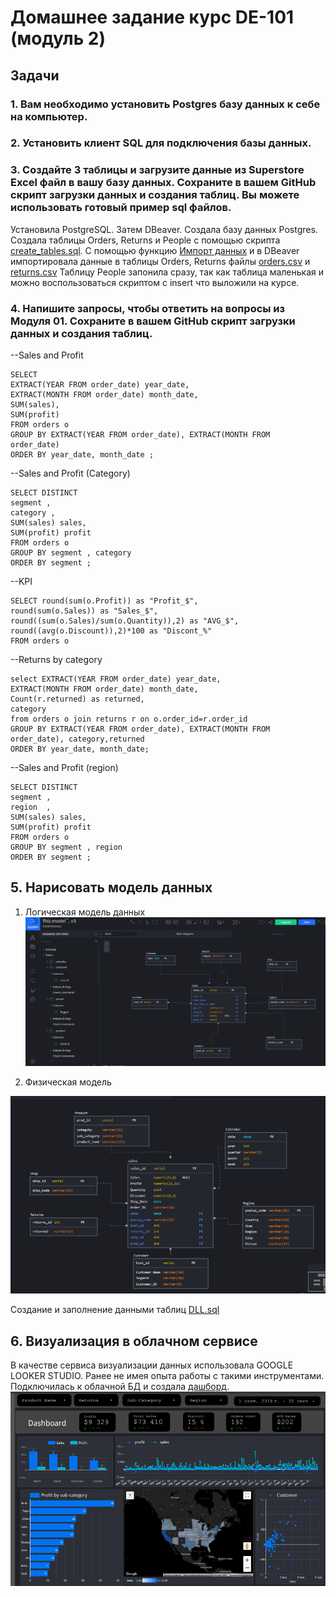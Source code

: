 # Домашнее задание курс DE-101 (модуль 2)

## Задачи

### 1. Вам необходимо установить Postgres базу данных к себе на компьютер. 

### 2. Установить клиент SQL для подключения базы данных.

### 3. Создайте 3 таблицы и загрузите данные из Superstore Excel файл в вашу базу данных. Сохраните в вашем GitHub скрипт загрузки данных и создания таблиц. Вы можете использовать готовый пример sql файлов.

Установила PostgreSQL. Затем DBeaver. Создала базу данных Postgres. 
Создала таблицы Orders, Returns и People с помощью скрипта [create_tables.sql](https://github.com/ennsyuliya/DE-101/blob/hw/module%2002/create_tables.sql "more info"). C помощью функцию [Импорт данных](https://github.com/ennsyuliya/DE-101/blob/hw/module%2002/import_orders.png "more info") и в DBeaver импортировала данные в таблицы Orders, Returns файлы [orders.csv](https://github.com/ennsyuliya/DE-101/blob/hw/module%2002/orders.csv "more info") и [returns.csv](https://github.com/ennsyuliya/DE-101/blob/hw/module%2002/returns.csv "more info") Таблицу People запонила сразу, так как таблица маленькая и можно воспользоваться  скриптом с insert что выложили на курсе.

### 4. Напишите запросы, чтобы ответить на вопросы из Модуля 01. Сохраните в вашем GitHub скрипт загрузки данных и создания таблиц.


--Sales and Profit 

    SELECT
    EXTRACT(YEAR FROM order_date) year_date,
    EXTRACT(MONTH FROM order_date) month_date,
    SUM(sales),
    SUM(profit)
    FROM orders o 
    GROUP BY EXTRACT(YEAR FROM order_date), EXTRACT(MONTH FROM 
    order_date)
    ORDER BY year_date, month_date ;


--Sales and Profit (Category)

    SELECT DISTINCT 
	segment ,
	category ,
	SUM(sales) sales,
	SUM(profit) profit
    FROM orders o
    GROUP BY segment , category  
    ORDER BY segment ; 


--KPI

    SELECT round(sum(o.Profit)) as "Profit_$",
    round(sum(o.Sales)) as "Sales_$",
    round((sum(o.Sales)/sum(o.Quantity)),2) as "AVG_$",
    round((avg(o.Discount)),2)*100 as "Discont_%"
    FROM orders o

--Returns by category

    select EXTRACT(YEAR FROM order_date) year_date,
	EXTRACT(MONTH FROM order_date) month_date,
    Count(r.returned) as returned,
    category
    from orders o join returns r on o.order_id=r.order_id 
    GROUP BY EXTRACT(YEAR FROM order_date), EXTRACT(MONTH FROM order_date), category,returned
    ORDER BY year_date, month_date;

 --Sales and Profit (region)

    SELECT DISTINCT 
	segment ,
	region  ,
	SUM(sales) sales,
	SUM(profit) profit
    FROM orders o
    GROUP BY segment , region 
    ORDER BY segment ; 




## 5. Нарисовать модель данных
1. Логическая модель данных
![alt text](https://github.com/ennsyuliya/DE-101/blob/hw/module%2002/Логическая.png?raw=true)
    



2. Физическая модель

![alt text](https://github.com/ennsyuliya/DE-101/blob/hw/module%2002/Физическая.png?raw=true)

Создание и заполнение данными таблиц [DLL.sql](https://github.com/ennsyuliya/DE-101/blob/hw/module%2002/DDL.sql "more info")


## 6. Визуализация в облачном сервисе

 В качестве сервиса визуализации данных использовала GOOGLE LOOKER STUDIO. Ранее не имея опыта работы с такими инструментами. Подключилась к облачной БД и создала [дашборд](https://lookerstudio.google.com/reporting/d1b9f6b6-8ff0-4d87-8133-627659efaecf/page/ZxyTD "more info").
![alt text](https://github.com/ennsyuliya/DE-101/blob/hw/module%2002/Dashboard.png?raw=true)